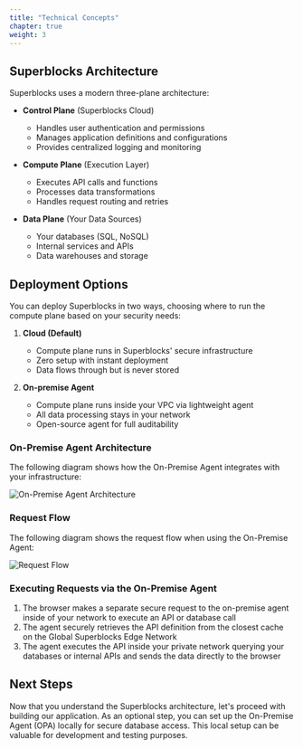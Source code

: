 ```yaml
---
title: "Technical Concepts"
chapter: true
weight: 3
---
```


## Superblocks Architecture

Superblocks uses a modern three-plane architecture:

- **Control Plane** (Superblocks Cloud)
  - Handles user authentication and permissions
  - Manages application definitions and configurations
  - Provides centralized logging and monitoring

- **Compute Plane** (Execution Layer)
  - Executes API calls and functions
  - Processes data transformations
  - Handles request routing and retries

- **Data Plane** (Your Data Sources)
  - Your databases (SQL, NoSQL)
  - Internal services and APIs
  - Data warehouses and storage

## Deployment Options

You can deploy Superblocks in two ways, choosing where to run the compute plane based on your security needs:

1. **Cloud (Default)**

    - Compute plane runs in Superblocks' secure infrastructure
    - Zero setup with instant deployment
    - Data flows through but is never stored

2. **On-premise Agent**

    - Compute plane runs inside your VPC via lightweight agent
    - All data processing stays in your network
    - Open-source agent for full auditability

### On-Premise Agent Architecture

The following diagram shows how the On-Premise Agent integrates with your infrastructure:


![On-Premise Agent Architecture](/images/opa-diagram.png)

### Request Flow

The following diagram shows the request flow when using the On-Premise Agent:

![Request Flow](/images/opa-flow-diagram.png)

### Executing Requests via the On-Premise Agent

1. The browser makes a separate secure request to the on-premise agent inside of your network to execute an API or database call
2. The agent securely retrieves the API definition from the closest cache on the Global Superblocks Edge Network
3. The agent executes the API inside your private network querying your databases or internal APIs and sends the data directly to the browser

## Next Steps

Now that you understand the Superblocks architecture, let's proceed with building our application. As an optional step, you can set up the On-Premise Agent (OPA) locally for secure database access. This local setup can be valuable for development and testing purposes.
